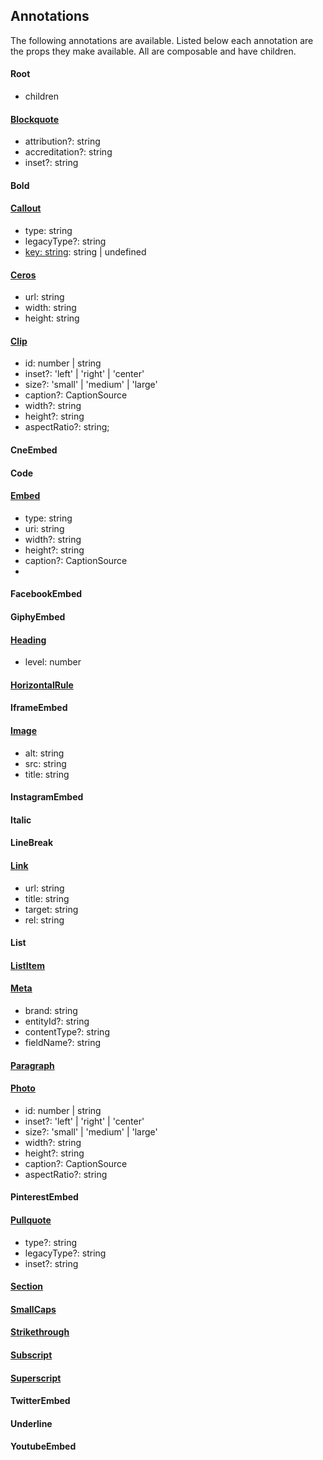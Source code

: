 ## Annotations

The following annotations are available. Listed below each annotation are the props they make available. All are 
composable and have children.

#### Root
* children

#### [Blockquote](https://github.com/CondeNast/copilot-atjson/blob/latest/packages/source-verso/src/annotations/blockquote.ts)
* attribution?: string
* accreditation?: string
* inset?: string

#### Bold

#### [Callout](https://github.com/CondeNast/copilot-atjson/blob/latest/packages/source-verso/src/annotations/callout.ts) 
* type: string
* legacyType?: string
* [key: string]: string | undefined

#### [Ceros](https://github.com/CondeNast/copilot-atjson/blob/latest/packages/source-verso/src/annotations/ceros-embed.ts)
* url: string
* width: string
* height: string

#### [Clip](https://github.com/CondeNast/copilot-atjson/blob/latest/packages/source-verso/src/annotations/clip.ts)
* id: number | string
* inset?: 'left' | 'right' | 'center'
* size?: 'small' | 'medium' | 'large'
* caption?: CaptionSource
* width?: string
* height?: string
* aspectRatio?: string;

#### CneEmbed

#### Code

#### [Embed](https://github.com/CondeNast/copilot-atjson/blob/latest/packages/source-copilot-markdown/src/annotations/embed.ts)
* type: string
* uri: string
* width?: string
* height?: string
* caption?: CaptionSource
* [key: string]: any

#### FacebookEmbed

#### GiphyEmbed

#### [Heading](https://github.com/CondeNast/atjson/blob/latest/packages/%40atjson/source-commonmark/src/annotations/heading.ts)
* level: number

#### [HorizontalRule](https://github.com/CondeNast/atjson/blob/latest/packages/%40atjson/source-commonmark/src/annotations/horizontal_rule.ts)

#### IframeEmbed

#### [Image](https://github.com/CondeNast/atjson/blob/latest/packages/%40atjson/source-commonmark/src/annotations/image.ts)
* alt: string
* src: string
* title: string

#### InstagramEmbed

#### Italic

#### LineBreak

#### [Link](https://github.com/CondeNast/copilot-atjson/blob/latest/packages/source-verso/src/annotations/link.ts)
* url: string
* title: string
* target: string
* rel: string

#### List

#### [ListItem](https://github.com/CondeNast/atjson/blob/latest/packages/%40atjson/source-commonmark/src/annotations/list_item.ts)

#### [Meta](https://github.com/CondeNast/copilot-atjson/blob/latest/packages/source-verso/src/annotations/meta.ts)
* brand: string
* entityId?: string
* contentType?: string
* fieldName?: string

#### [Paragraph](https://github.com/CondeNast/atjson/blob/latest/packages/%40atjson/source-commonmark/src/annotations/paragraph.ts)

#### [Photo](https://github.com/CondeNast/copilot-atjson/blob/latest/packages/source-verso/src/annotations/photo.ts)
* id: number | string
* inset?: 'left' | 'right' | 'center'
* size?: 'small' | 'medium' | 'large'
* width?: string
* height?: string
* caption?: CaptionSource
* aspectRatio?: string

#### PinterestEmbed

#### [Pullquote](https://github.com/CondeNast/copilot-atjson/blob/latest/packages/source-verso/src/annotations/pullquote.ts)
* type?: string
* legacyType?: string
* inset?: string

#### [Section](https://github.com/CondeNast/copilot-atjson/blob/latest/packages/source-verso/src/annotations/section.ts)
#### [SmallCaps](https://github.com/CondeNast/copilot-atjson/blob/latest/packages/source-verso/src/annotations/small-caps.ts)
#### [Strikethrough](https://github.com/CondeNast/copilot-atjson/blob/latest/packages/source-copilot-markdown/src/annotations/strikethrough.ts)
#### [Subscript](https://github.com/CondeNast/copilot-atjson/blob/latest/packages/source-copilot-markdown/src/annotations/subscript.ts)
#### [Superscript](https://github.com/CondeNast/copilot-atjson/blob/latest/packages/source-copilot-markdown/src/annotations/superscript.ts)
#### TwitterEmbed
#### Underline
#### YoutubeEmbed

